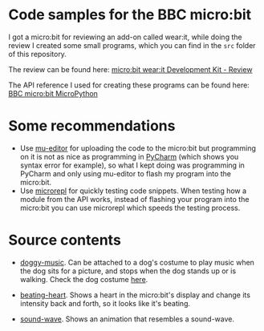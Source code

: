 # Code samples for the BBC micro:bit

I got a micro:bit for reviewing an add-on called wear:it, while doing the review I created some small
programs, which you can find in the `src` folder of this repository.

The review can be found here:
[micro:bit wear:it Development Kit - Review](https://www.element14.com/community/roadTestReviews/2840/l/microbit-wearit-development-kit-review)

The API reference I used for creating these programs can be found here:
[BBC micro:bit MicroPython](https://microbit-micropython.readthedocs.io/en/latest/tutorials/introduction.html)

# Some recommendations

* Use [mu-editor](https://codewith.mu/) for uploading the code to the micro:bit but programming on it 
  is not as nice as programming in [PyCharm](https://www.jetbrains.com/pycharm/) (which shows you syntax error
  for example), so what I kept doing was programming in PyCharm and only using mu-editor to flash my program into 
  the micro:bit. 
* Use [microrepl](https://github.com/ntoll/microrepl) for  quickly testing code snippets. When testing how a module
  from the API works, instead of flashing your program into the micro:bit you can use microrepl which speeds the
  testing process. 

# Source contents

* [doggy-music](https://github.com/dwilches/micro-bit/blob/master/src/doggy-music.py). Can be attached to a dog's
  costume to play music when the dog sits for a picture, and stops when the dog stands up or is walking. Check the
  dog costume [here](https://www.element14.com/community/roadTestReviews/2840/l/microbit-wearit-development-kit-review).

* [beating-heart](https://github.com/dwilches/micro-bit/blob/master/src/beating-heart.py). Shows a heart in the
  micro:bit's display and change its intensity back and forth, so it looks like it's beating.

* [sound-wave](https://github.com/dwilches/micro-bit/blob/master/src/sound-wave.py). Shows an animation that resembles
  a sound-wave.
